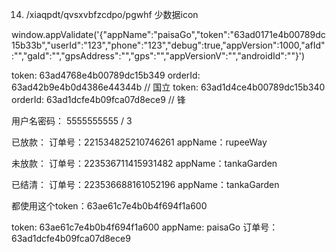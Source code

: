 

14. /xiaqpdt/qvsxvbfzcdpo/pgwhf 少数据icon



window.appValidate('{"appName":"paisaGo","token":"63ad0171e4b00789dc15b33b","userId":"123","phone":"123","debug":true,"appVersion":1000,"afId":"","gaId":"","gpsAddress":"","gps":"","appVersionV":"","androidId":""}')

token: 63ad4768e4b00789dc15b349 orderId: 63ad42b9e4b0d4386e44344b // 国立
token: 63ad1d4ce4b00789dc15b340 orderId: 63ad1dcfe4b09fca07d8ece9  // 锋


用户名密码： 5555555555 / 3



已放款：
订单号：221534825210746261
appName：rupeeWay

未放款：
订单号：223536711415931482
appName：tankaGarden

已结清：
订单号：223536688161052196
appName：tankaGarden

都使用这个token：63ae61c7e4b0b4f694f1a600


token: 63ae61c7e4b0b4f694f1a600
appName: paisaGo
订单号：63ad1dcfe4b09fca07d8ece9